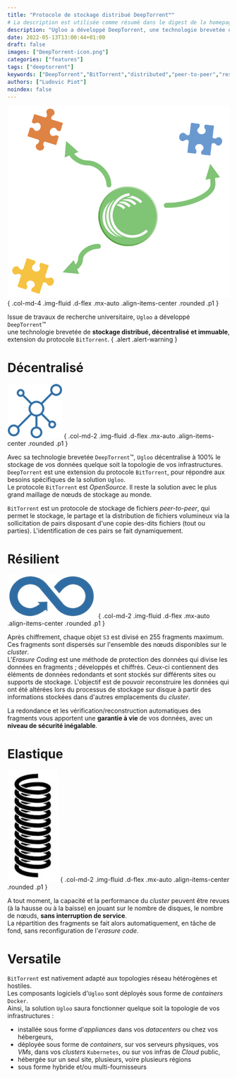 ```yaml
---
title: "Protocole de stockage distribué DeepTorrent™"
# La description est utilisée comme résumé dans le digest de la homepage
description: "Ugloo a développé DeepTorrent, une technologie brevetée de stockage distribué, décentralisé et immuable, extension du protocole BitTorrent."
date: 2022-05-13T13:00:44+01:00
draft: false
images: ["DeepTorrent-icon.png"]
categories: ["features"]
tags: ["deeptorrent"]
keywords: ["DeepTorrent","BitTorrent","distributed","peer-to-peer","resilient"]
authors: ["Ludovic Piot"]
noindex: false
---
```


![Icône DeepTorrent](DeepTorrent-icon.png "Icône DeepTorrent™")
{ .col-md-4 .img-fluid .d-flex .mx-auto .align-items-center .rounded .p1 }

Issue de travaux de recherche universitaire, `Ugloo` a développé `DeepTorrent`™  
une technologie brevetée de **stockage distribué, décentralisé et immuable**, extension du protocole `BitTorrent`.
{ .alert .alert-warning }

# Décentralisé

![Icône distribué](distributed-icon.png "Icône distribué")
{ .col-md-2 .img-fluid .d-flex .mx-auto .align-items-center .rounded .p1 }

Avec sa technologie brevetée `DeepTorrent`™, `Ugloo` décentralise à 100% le stockage de vos données quelque soit la topologie de vos infrastructures.​  
`DeepTorrent` est une extension du protocole `BitTorrent`, pour répondre aux besoins spécifiques de la solution `Ugloo`.  
Le protocole `BitTorrent` est _OpenSource_. Il reste la solution avec le plus grand maillage de nœuds de stockage au monde.

`BitTorrent` est un protocole de stockage de fichiers _peer-to-peer_, qui permet le stockage, le partage et la distribution de fichiers volumineux via la sollicitation de pairs disposant d'une copie des-dits fichiers (tout ou parties). L'identification de ces pairs se fait dynamiquement.

# Résilient

![Icône boucle infinie](infinite-loop-icon.jpg "Icône boucle infinie")
{ .col-md-2 .img-fluid .d-flex .mx-auto .align-items-center .rounded .p1 }


Après chiffrement, chaque objet `S3` est divisé en 255 fragments maximum. Ces fragments sont dispersés sur l'ensemble des nœuds disponibles sur le _cluster_.​  
L’_Erasure Coding_ est une méthode de protection des données qui divise les données en fragments ; développés et chiffrés. Ceux-ci contiennent des éléments de données redondants et sont stockés sur différents sites ou supports de stockage. L'objectif est de pouvoir reconstruire les données qui ont été altérées lors du processus de stockage sur disque à partir des informations stockées dans d'autres emplacements du _cluster_.

La redondance et les vérification/reconstruction automatiques des fragments vous apportent une **garantie à vie** de vos données​, avec un **niveau de sécurité inégalable**.

# Elastique

![Icône élastique](elastic-icon.jpg "Icône élastique")
{ .col-md-2 .img-fluid .d-flex .mx-auto .align-items-center .rounded .p1 }


A tout moment, la capacité et la performance du _cluster_ peuvent être revues (à la hausse ou à la baisse) en jouant sur le nombre de disques, le nombre de nœuds, **sans interruption de service**.  
La répartition des fragments se fait alors automatiquement, en tâche de fond, sans reconfiguration de l'_erasure code_.

# Versatile

`BitTorrent` est nativement adapté aux topologies réseau hétérogènes et hostiles.  
Les composants logiciels d'`Ugloo` sont déployés sous forme de _containers_ `Docker`.  
Ainsi, la solution `Ugloo` saura fonctionner quelque soit la topologie de vos infrastructures :
* installée sous forme d'_appliances_ dans vos _datacenters_ ou chez vos hébergeurs,
* déployée sous forme de _containers_, sur vos serveurs physiques, vos _VMs_, dans vos _clusters_ `Kubernetes`, ou sur vos infras de _Cloud_ public,
* hébergée sur un seul site, plusieurs, voire plusieurs régions
* sous forme hybride et/ou multi-fournisseurs
